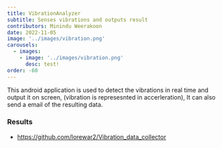 ```yaml
---
title: VibrationAnalyzer
subtitle: Senses vibrations and outputs result
contributors: Minindu Weerakoon
date: 2022-11-05
image: '../images/vibration.png'
carousels: 
  - images: 
    - image: '../images/vibration.png'
      desc: test!
order: -60
---
```


This android application is used to detect the vibrations in real time and output it on screen, (vibration is represesnted in accerleration), It can also send a email of the resulting data.


### Results

- https://github.com/lorewar2/Vibration_data_collector



